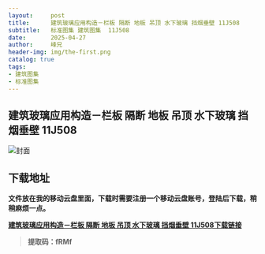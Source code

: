 ```yaml
---
layout:     post
title:      建筑玻璃应用构造－栏板 隔断 地板 吊顶 水下玻璃 挡烟垂壁 11J508
subtitle:   标准图集 建筑图集  11J508
date:       2025-04-27
author:     峰兄
header-img: img/the-first.png
catalog: true
tags:
- 建筑图集
- 标准图集
---
```

## 建筑玻璃应用构造－栏板 隔断 地板 吊顶 水下玻璃 挡烟垂壁 11J508
![封面](https://pic1.imgdb.cn/item/680c862658cb8da5c8ce93b5.png)

## 下载地址 ##
**文件放在我的移动云盘里面，下载时需要注册一个移动云盘账号，登陆后下载，稍稍麻烦一点。**  
  
[**建筑玻璃应用构造－栏板 隔断 地板 吊顶 水下玻璃 挡烟垂壁 11J508下载链接**](https://caiyun.139.com/m/i?105CpAERvIHrX)

> **提取码：fRMf**

